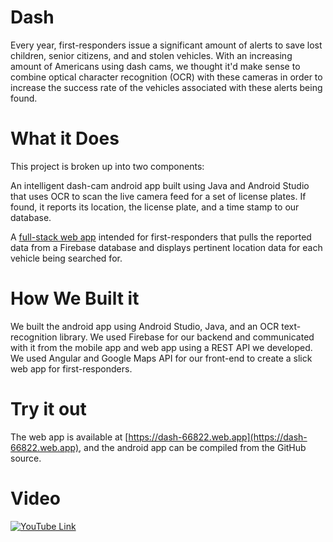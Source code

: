 # Dash
Every year, first-responders issue a significant amount of alerts to save lost children, senior citizens, and and stolen vehicles. With an increasing amount of Americans using dash cams, we thought it'd make sense to combine optical character recognition (OCR) with these cameras in order to increase the success rate of the vehicles associated with these alerts being found.

# What it Does
This project is broken up into two components:

An intelligent dash-cam android app built using Java and Android Studio that uses OCR to scan the live camera feed for a set of license plates. If found, it reports its location, the license plate, and a time stamp to our database.

A [full-stack web app](https://github.com/imatson9119/DashWeb) intended for first-responders that pulls the reported data from a Firebase database and displays pertinent location data for each vehicle being searched for.

# How We Built it
We built the android app using Android Studio, Java, and an OCR text-recognition library. We used Firebase for our backend and communicated with it from the mobile app and web app using a REST API we developed. We used Angular and Google Maps API for our front-end to create a slick web app for first-responders.

# Try it out
The web app is available at [https://dash-66822.web.app](https://dash-66822.web.app), and the android app can be compiled from the GitHub source.

# Video
[![YouTube Link](http://img.youtube.com/vi/9Fl0UFbIA2c/0.jpg)](https://www.youtube.com/watch?v=9Fl0UFbIA2c "Dash")
